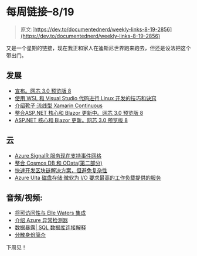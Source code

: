 # 每周链接–8/19

> 原文:[https://dev.to/documentednerd/weekly-links-8-19-2856](https://dev.to/documentednerd/weekly-links-8-19-2856)

又是一个星期的链接，现在我正和家人在迪斯尼世界跑来跑去，但还是设法把这个带出门。

## [](#development)发展

*   [宣布。网芯 3.0 预览版 8](https://devblogs.microsoft.com/dotnet/announcing-net-core-3-0-preview-8/)
*   [使用 WSL 和 Visual Studio 代码进行 Linux 开发的技巧和诀窍](https://devblogs.microsoft.com/commandline/tips-and-tricks-for-linux-development-with-wsl-and-visual-studio-code/)
*   [介绍靴子:流线型 Xamarin Continuous](https://devblogs.microsoft.com/xamarin/boots-xamarin-ci/)
*   [整合](https://devblogs.microsoft.com/xamarin/boots-xamarin-ci/)[ASP.NET 核心和 Blazor 更新中。网芯 3.0 预览版 8](https://devblogs.microsoft.com/aspnet/asp-net-core-and-blazor-updates-in-net-core-3-0-preview-8/)
*   [ASP.NET 核心和 Blazor 更新。网芯 3.0 预览版 8](https://devblogs.microsoft.com/aspnet/asp-net-core-and-blazor-updates-in-net-core-3-0-preview-8/)

## [](#cloud)云

*   [Azure SignalR 服务现在支持事件网格](https://devblogs.microsoft.com/aspnet/azure-signalr-service-now-supports-event-grid/)
*   [整合 Cosmos DB 和 OData(第二部分)](https://devblogs.microsoft.com/odata/integrating-cosmos-db-with-odata-part-2/)
*   [快速开发区块链解决方案，但避免复杂性](https://azure.microsoft.com/blog/rapidly-develop-blockchain-solutions-but-avoid-the-complexities/)
*   [Azure Ulta 磁盘存储:微软为 I/O 要求最高的工作负载提供的服务](https://azure.microsoft.com/blog/azure-ultra-disk-storage-microsoft-s-service-for-your-most-i-o-demanding-workloads/)

## [](#audio-video)音频/视频:

*   [将可访问性与 Elle Waters 集成](http://www.dotnetrocks.com/default.aspx?ShowNum=1648)
*   [介绍 Azure 异常检测器](https://channel9.msdn.com/Shows/AI-Show/Introducing-Azure-Anomaly-Detector)
*   [数据暴露| SQL 数据库连接解释](https://channel9.msdn.com/Shows/Data-Exposed/Data-Exposed--SQL-Database-Connectivity-Explained)
*   [分散身份简介](https://channel9.msdn.com/Shows/Azure-Friday/An-introduction-to-decentralized-identities)

下周见！